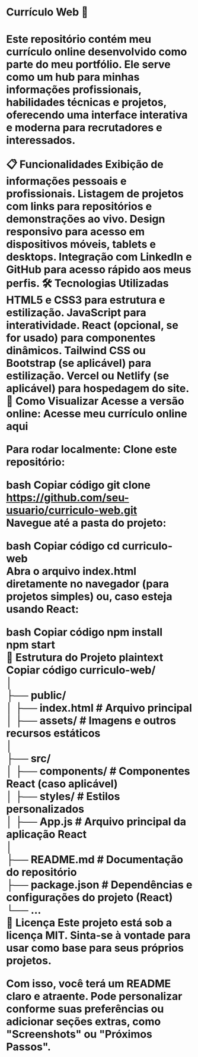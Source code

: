 <h1>Currículo Web 🚀<h1>
Este repositório contém meu currículo online desenvolvido como parte do meu portfólio. 
Ele serve como um hub para minhas informações profissionais, habilidades técnicas e projetos, oferecendo uma interface interativa e moderna para recrutadores e interessados.

📋 Funcionalidades
Exibição de informações pessoais e profissionais.
Listagem de projetos com links para repositórios e demonstrações ao vivo.
Design responsivo para acesso em dispositivos móveis, tablets e desktops.
Integração com LinkedIn e GitHub para acesso rápido aos meus perfis.
🛠️ Tecnologias Utilizadas
HTML5 e CSS3 para estrutura e estilização.
JavaScript para interatividade.
React (opcional, se for usado) para componentes dinâmicos.
Tailwind CSS ou Bootstrap (se aplicável) para estilização.
Vercel ou Netlify (se aplicável) para hospedagem do site.
🚀 Como Visualizar
Acesse a versão online:
Acesse meu currículo online aqui

Para rodar localmente:
Clone este repositório:

bash
Copiar código
git clone https://github.com/seu-usuario/curriculo-web.git  
Navegue até a pasta do projeto:

bash
Copiar código
cd curriculo-web  
Abra o arquivo index.html diretamente no navegador (para projetos simples) ou, caso esteja usando React:

bash
Copiar código
npm install  
npm start  
📂 Estrutura do Projeto
plaintext
Copiar código
curriculo-web/  
│  
├── public/  
│   ├── index.html       # Arquivo principal  
│   ├── assets/          # Imagens e outros recursos estáticos  
│  
├── src/  
│   ├── components/      # Componentes React (caso aplicável)  
│   ├── styles/          # Estilos personalizados  
│   ├── App.js           # Arquivo principal da aplicação React  
│  
├── README.md            # Documentação do repositório  
├── package.json         # Dependências e configurações do projeto (React)  
└── ...  
📄 Licença
Este projeto está sob a licença MIT. Sinta-se à vontade para usar como base para seus próprios projetos.

Com isso, você terá um README claro e atraente. Pode personalizar conforme suas preferências ou adicionar seções extras, como "Screenshots" ou "Próximos Passos".
